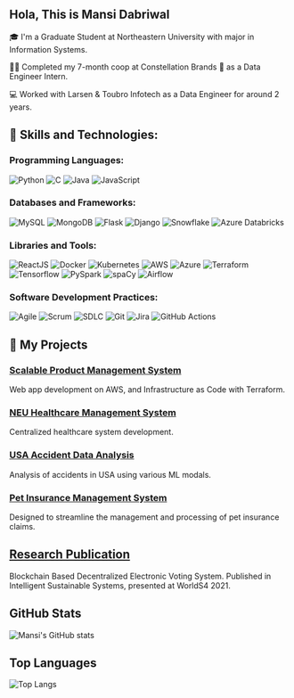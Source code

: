 ## Hola, This is Mansi Dabriwal

🎓 I'm a Graduate Student at Northeastern University with major in Information Systems.

👨‍💻 Completed my 7-month coop at Constellation Brands 🌠 as a Data Engineer Intern.

💻 Worked with Larsen & Toubro Infotech as a Data Engineer for around 2 years.

## 🚀 Skills and Technologies:

### Programming Languages:
![Python](https://img.shields.io/badge/-Python-3776AB?style=flat&logo=Python&logoColor=white)
![C](https://img.shields.io/badge/-C-A8B9CC?style=flat&logo=C&logoColor=white)
![Java](https://img.shields.io/badge/-Java-007396?style=flat&logo=Java&logoColor=white)
![JavaScript](https://img.shields.io/badge/-JavaScript-F7DF1E?style=flat&logo=javascript&logoColor=black)

### Databases and Frameworks:
![MySQL](https://img.shields.io/badge/-MySQL-4479A1?style=flat&logo=mysql&logoColor=white)
![MongoDB](https://img.shields.io/badge/-MongoDB-47A248?style=flat&logo=mongodb&logoColor=white)
![Flask](https://img.shields.io/badge/-Flask-000000?style=flat&logo=Flask&logoColor=white)
![Django](https://img.shields.io/badge/-Django-092E20?style=flat&logo=Django&logoColor=white)
![Snowflake](https://img.shields.io/badge/-Snowflake-29B5E8?style=flat&logo=Snowflake&logoColor=white)
![Azure Databricks](https://img.shields.io/badge/-Azure%20Databricks-FF3621?style=flat&logo=Azure-Databricks&logoColor=white)

### Libraries and Tools:
![ReactJS](https://img.shields.io/badge/-ReactJS-61DAFB?style=flat&logo=react&logoColor=black)
![Docker](https://img.shields.io/badge/-Docker-2496ED?style=flat&logo=Docker&logoColor=white)
![Kubernetes](https://img.shields.io/badge/-Kubernetes-326CE5?style=flat&logo=Kubernetes&logoColor=white)
![AWS](https://img.shields.io/badge/-AWS-232F3E?style=flat&logo=amazon-aws&logoColor=white)
![Azure](https://img.shields.io/badge/-Azure-0089D6?style=flat&logo=microsoft-azure&logoColor=white)
![Terraform](https://img.shields.io/badge/-Terraform-623CE4?style=flat&logo=Terraform&logoColor=white)
![Tensorflow](https://img.shields.io/badge/-Tensorflow-FF6F00?style=flat&logo=Tensorflow&logoColor=white)
![PySpark](https://img.shields.io/badge/-PySpark-E25A1C?style=flat&logo=Apache-Spark&logoColor=white)
![spaCy](https://img.shields.io/badge/-spaCy-09A3D5?style=flat&logo=spaCy&logoColor=white)
![Airflow](https://img.shields.io/badge/-Airflow-017CEE?style=flat&logo=Apache-Airflow&logoColor=white)

### Software Development Practices:
![Agile](https://img.shields.io/badge/-Agile-007396?style=flat)
![Scrum](https://img.shields.io/badge/-Scrum-008680?style=flat)
![SDLC](https://img.shields.io/badge/-SDLC-FCC624?style=flat)
![Git](https://img.shields.io/badge/-Git-F05032?style=flat&logo=git&logoColor=white)
![Jira](https://img.shields.io/badge/-Jira-0052CC?style=flat&logo=jira&logoColor=white)
![GitHub Actions](https://img.shields.io/badge/-GitHub%20Actions-2088FF?style=flat&logo=github-actions&logoColor=white)

## 🚀 My Projects

### [Scalable Product Management System](https://github.com/Mansi-Dabriwal/webappF)
Web app development on AWS, and Infrastructure as Code with Terraform.

### [NEU Healthcare Management System](https://github.com/Mansi-Dabriwal/NEU-Healthcare-Managment-System)
Centralized healthcare system development.

### [USA Accident Data Analysis](https://github.com/Mansi-Dabriwal/USA-Accident-Data-Analysis)
Analysis of accidents in USA using various ML modals.

### [Pet Insurance Management System](https://github.com/Mansi-Dabriwal/Pet_Insurance)
Designed to streamline the management and processing of pet insurance claims.

## [Research Publication](https://link.springer.com/chapter/10.1007/978-981-16-6309-3_32)
Blockchain Based Decentralized Electronic Voting System.
Published in Intelligent Sustainable Systems, presented at WorldS4 2021.

## GitHub Stats

![Mansi's GitHub stats](https://github-readme-stats.vercel.app/api?username=Mansi-Dabriwal&show_icons=true&theme=radical)

## Top Languages

![Top Langs](https://github-readme-stats.vercel.app/api/top-langs/?username=Mansi-Dabriwal&layout=compact)
